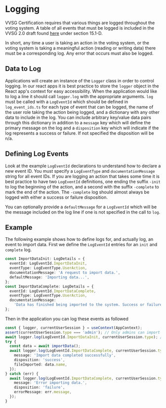 # Logging

VVSG Certification requires that various things are logged throughout the voting
system. A table of all events that must be logged is included in the VVSG 2.0
draft found
[here](https://www.eac.gov/voting-equipment/voluntary-voting-system-guidelines)
under section 15.1-D.

In short, any time a user is taking an action in the voting system, or the
voting system is taking a meaningful action (reading or writing data) there must
be a corresponding log. Any error that occurs must also be logged.

## Data to Log

Applications will create an instance of the `Logger` class in order to control
logging. In our react apps it is best practice to store the `logger` object in
the React app's context for easy accessibility. When the application would like
to log a line it should call `logger.log` with the appropriate arguments. `log`
must be called with a `LogEventId` which should be defined in `log_event_ids.ts`
for each type of event that can be logged, the name of the user role taking the
action being logged, and a dictionary with any other data to include in the log.
You can include arbitrary key/value data pairs through this dictionary in
addition to a `message` key which will define the primary message on the log and
a `disposition` key which will indicate if the log represents a success or
failure. If not specified the disposition will be n/a.

## Defining Log Events

Look at the example `LogEventId` declarations to understand how to declare a new
event ID. You must specify a `LogEventType` and `documentationMessage` string
for all event IDs. If you are logging an action that takes some time it is best
practice to have two `LogEventId` definitions, one ending the suffix `-init` to
log the beginning of the action, and a second with the suffix `-complete` to
mark the end of the action. The `-complete` log should almost always be logged
with either a success or failure disposition.

You can optionally provide a `defaultMessage` for a `LogEventId` which will be
the message included on the log line if one is not specified in the call to
`log`.

## Example

The following example shows how to define logs for, and actually log, an event
to import data. First we define the `LogEventId` entries for an `init` and
`complete` log.

```ts
const ImportDataInit: LogDetails = {
  eventId: LogEventId.ImportDataInit,
  eventType: LogEventType.UserAction,
  documentationMessage: 'A request to import data.',
  defaultMessage: 'Importing data...',
};
const ImportDataComplete: LogDetails = {
  eventId: LogEventId.ImportDataComplete,
  eventType: LogEventType.UserAction,
  documentationMessage:
    'Data has finished being imported to the system. Success or failure is indicated by the disposition.',
};
```

Then in the application you can log these events as followed

```ts
const { logger, currentUserSession } = useContext(AppContext);
assert(currentUserSession.type === 'admin'); // Only admins can import data
await logger.log(LogEventId.ImportDataInit, currentUserSession.type); // There is no disposition, and a default message so no information needs to be passed to log.
try {
  const data = await importData();
  await logger.log(LogEventId.ImportDataComplete, currentUserSession.type, {
    message: 'Import data completed successfully',
    disposition: 'success',
    fileImported: data.name,
  });
} catch (err) {
  await logger.log(LogEventId.ImportDataComplete, currentUserSession.type, {
    message: 'Error importing data.',
    disposition: 'failure',
    errorMessage: err.message,
  });
}
```
